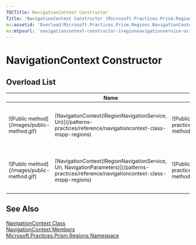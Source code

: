 ```yaml
---
TOCTitle: NavigationContext Constructor
Title: 'NavigationContext Constructor (Microsoft.Practices.Prism.Regions)'
ms:assetid: 'Overload:Microsoft.Practices.Prism.Regions.NavigationContext.\#ctor'
ms:mtpsurl: 'navigationcontext-constructor-iregionnavigationservice-uri-mspp-regions.md'
---
```



# NavigationContext Constructor

## Overload List

<table>

<thead>
<tr class="header">
<th> </th>
<th>Name</th>
<th>Description</th>
</tr>
</thead>
<tbody>
<tr class="odd">

<td>![Public method](/images/public-method.gif)</td>
<td>[NavigationContext(IRegionNavigationService, Uri)](/patterns-practices/reference/navigationcontext-class-mspp-regions)</td>

<td>![Public method](/patterns-practices/reference/images/public-method.gif)</td>
<td>[NavigationContext(IRegionNavigationService, Uri)](https://msdn.microsoft.com/library/microsoft.practices.prism.regions.navigationcontext.)</td>

<td><div class="summary">
Initializes a new instance of the [NavigationContext](/patterns-practices/reference/navigationcontext-class-mspp-regions) class for a region name and a [Uri](/patterns-practices/reference/navigationcontext-uri-property-mspp-regions).
</div></td>
</tr>
<tr class="even">

<td>![Public method](/images/public-method.gif)</td>
<td>[NavigationContext(IRegionNavigationService, Uri, NavigationParameters)](/patterns-practices/reference/navigationcontext-class-mspp-regions)</td>

<td>![Public method](/patterns-practices/reference/images/public-method.gif)</td>
<td>[NavigationContext(IRegionNavigationService, Uri, NavigationParameters)](https://msdn.microsoft.com/library/microsoft.practices.prism.regions.navigationcontext.)</td>

<td><div class="summary">
Initializes a new instance of the [NavigationContext](/patterns-practices/reference/navigationcontext-class-mspp-regions) class for a region name and a [Uri](/patterns-practices/reference/navigationcontext-uri-property-mspp-regions).
</div></td>
</tr>
</tbody>
</table>

## See Also

[NavigationContext Class](/patterns-practices/reference/navigationcontext-class-mspp-regions)  
[NavigationContext Members](/patterns-practices/reference/navigationcontext-members-mspp-regions)  
[Microsoft.Practices.Prism.Regions Namespace](/patterns-practices/reference/mspp-regions-namespace)  